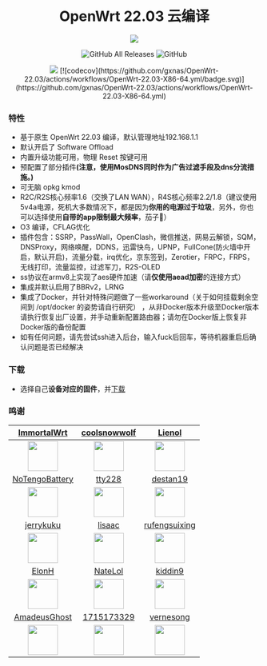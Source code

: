 <h1 align="center">OpenWrt 22.03 云编译</h1>
<p align="center">
<img src="https://forthebadge.com/images/badges/built-with-love.svg">
<p>
<p align="center">
<img alt="GitHub All Releases" src="https://img.shields.io/github/downloads/gxnas/OpenWrt-22.03/total?style=for-the-badge">
<img alt="GitHub" src="https://img.shields.io/github/license/gxnas/OpenWrt-22.03?style=for-the-badge">
<p>
<p align="center">
<img src="https://github.com/gxnas/OpenWrt-22.03/actions/workflows/OpenWrt-22.03-X86-64.yml/badge.svg">
[![codecov](https://github.com/gxnas/OpenWrt-22.03/actions/workflows/OpenWrt-22.03-X86-64.yml/badge.svg)](https://github.com/gxnas/OpenWrt-22.03/actions/workflows/OpenWrt-22.03-X86-64.yml)
<p>



### 特性

- 基于原生 OpenWrt 22.03 编译，默认管理地址192.168.1.1
- 默认开启了 Software Offload
- 内置升级功能可用，物理 Reset 按键可用
- 预配置了部分插件<b>(注意，使用MosDNS同时作为广告过滤手段及dns分流措施。)</b>
- 可无脑 opkg kmod
- R2C/R2S核心频率1.6（交换了LAN WAN），R4S核心频率2.2/1.8（建议使用5v4a电源，死机大多数情况下，都是因为<b>你用的电源过于垃圾</b>，另外，你也可以选择使用<b>自带的app限制最大频率</b>，茄子🍆）
- O3 编译，CFLAG优化
- 插件包含：SSRP，PassWall，OpenClash，微信推送，网易云解锁，SQM，DNSProxy，网络唤醒，DDNS，迅雷快鸟，UPNP，FullCone(防火墙中开启，默认开启)，流量分载，irq优化，京东签到，Zerotier，FRPC，FRPS，无线打印，流量监控，过滤军刀，R2S-OLED
- ss协议在armv8上实现了aes硬件加速（请<b>仅使用aead加密</b>的连接方式）
- 集成并默认启用了BBRv2，LRNG
- 集成了Docker，并针对特殊问题做了一些workaround（关于如何挂载剩余空间到 /opt/docker 的姿势请自行研究） ，从非Docker版本升级至Docker版本请执行恢复出厂设置，并手动重新配置路由器；请勿在Docker版上恢复非Docker版的备份配置
- 如有任何问题，请先尝试ssh进入后台，输入fuck后回车，等待机器重启后确认问题是否已经解决 

### 下载

- 选择自己<b>设备对应的固件</b>，并[下载](https://github.com/gxnas/OpenWrt-22.03/releases)

### 鸣谢

|          [ImmortalWrt](https://github.com/immortalwrt)           |           [coolsnowwolf](https://github.com/coolsnowwolf)            |              [Lienol](https://github.com/Lienol)               |
| :----------------------------------------------------------: | :----------------------------------------------------------: | :----------------------------------------------------------: |
| <img width="60" src="https://avatars.githubusercontent.com/u/53193414"/> | <img width="60" src="https://avatars.githubusercontent.com/u/31687149" /> | <img width="60" src="https://avatars.githubusercontent.com/u/23146169" /> |
|              [NoTengoBattery](https://github.com/NoTengoBattery)               |              [tty228](https://github.com/tty228)               |              [destan19](https://github.com/destan19)               |
| <img width="60" src="https://avatars.githubusercontent.com/u/11285513" /> | <img width="60" src="https://avatars.githubusercontent.com/u/33397881" /> | <img width="60" src="https://avatars.githubusercontent.com/u/3950091" /> |
|              [jerrykuku](https://github.com/jerrykuku)               |              [lisaac](https://github.com/lisaac)               |              [rufengsuixing](https://github.com/rufengsuixing)               |
| <img width="60" src="https://avatars.githubusercontent.com/u/9485680" /> | <img width="60" src="https://avatars.githubusercontent.com/u/3320969" /> | <img width="60" src="https://avatars.githubusercontent.com/u/22387141" /> |
|              [ElonH](https://github.com/ElonH)               |              [NateLol](https://github.com/NateLol)               |              [kiddin9](https://github.com/kiddin9)               |
| <img width="60" src="https://avatars.githubusercontent.com/u/32666230" /> | <img width="60" src="https://avatars.githubusercontent.com/u/5166306" /> | <img width="60" src="https://avatars.githubusercontent.com/u/48883331" /> |
|              [AmadeusGhost](https://github.com/AmadeusGhost)               |              [1715173329](https://github.com/1715173329)               |              [vernesong](https://github.com/vernesong)               |
| <img width="60" src="https://avatars.githubusercontent.com/u/42570690" /> | <img width="60" src="https://avatars.githubusercontent.com/u/22235437" /> | <img width="60" src="https://avatars.githubusercontent.com/u/42875168" /> |
